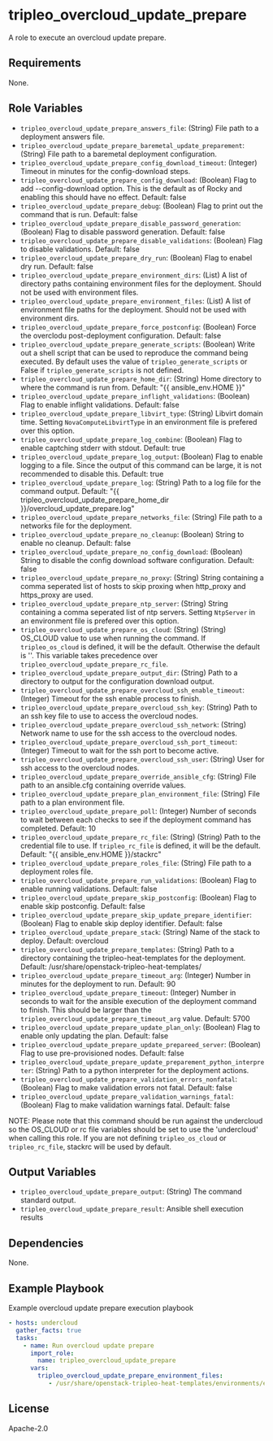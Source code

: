 tripleo_overcloud_update_prepare
================================

A role to execute an overcloud update prepare.

Requirements
------------

None.

Role Variables
--------------

* `tripleo_overcloud_update_prepare_answers_file`: (String) File path to a deployment answers file.
* `tripleo_overcloud_update_prepare_baremetal_update_preparement`: (String) File path to a baremetal deployment configuration.
* `tripleo_overcloud_update_prepare_config_download_timeout`: (Integer) Timeout in minutes for the config-download steps.
* `tripleo_overcloud_update_prepare_config_download`: (Boolean) Flag to add --config-download option. This is the default as of Rocky and enabling this should have no effect. Default: false
* `tripleo_overcloud_update_prepare_debug`: (Boolean) Flag to print out the command that is run. Default: false
* `tripleo_overcloud_update_prepare_disable_password_generation`: (Boolean) Flag to disable password generation. Default: false
* `tripleo_overcloud_update_prepare_disable_validations`: (Boolean) Flag to disable validations. Default: false
* `tripleo_overcloud_update_prepare_dry_run`: (Boolean) Flag to enabel dry run. Default: false
* `tripleo_overcloud_update_prepare_environment_dirs`: (List) A list of directory paths containing environment files for the deployment. Should not be used with environment files.
* `tripleo_overcloud_update_prepare_environment_files`: (List) A list of environment file paths for the deployment.  Should not be used with environment dirs.
* `tripleo_overcloud_update_prepare_force_postconfig`: (Boolean) Force the overclodu post-deployment configuration. Default: false
* `tripleo_overcloud_update_prepare_generate_scripts`: (Boolean) Write out a shell script that can be used to reproduce the command being executed. By default uses the value of `tripleo_generate_scripts` or False if `tripleo_generate_scripts` is not defined.
* `tripleo_overcloud_update_prepare_home_dir`: (String) Home directory to where the command is run from. Default: "{{ ansible_env.HOME }}"
* `tripleo_overcloud_update_prepare_inflight_validations`: (Boolean) Flag to enable inflight validations. Default: false
* `tripleo_overcloud_update_prepare_libvirt_type`: (String) Libvirt domain time. Setting `NovaComputeLibvirtType` in an environment file is prefered over this option.
* `tripleo_overcloud_update_prepare_log_combine`: (Boolean) Flag to enable captching stderr with stdout. Default: true
* `tripleo_overcloud_update_prepare_log_output`: (Boolean) Flag to enable logging to a file. Since the output of this command can be large, it is not recommended to disable this. Default: true
* `tripleo_overcloud_update_prepare_log`: (String) Path to a log file for the command output. Default: "{{ tripleo_overcloud_update_prepare_home_dir }}/overcloud_update_prepare.log"
* `tripleo_overcloud_update_prepare_networks_file`: (String) File path to a networks file for the deployment.
* `tripleo_overcloud_update_prepare_no_cleanup`: (Boolean) String to enable no cleanup. Default: false
* `tripleo_overcloud_update_prepare_no_config_download`: (Boolean) String to disable the config download software configuration. Default: false
* `tripleo_overcloud_update_prepare_no_proxy`: (String) String containing a comma seperated list of hosts to skip proxing when http_proxy and https_proxy are used.
* `tripleo_overcloud_update_prepare_ntp_server`: (String) String containing a comma seperated list of ntp servers. Setting `NtpServer` in an environment file is prefered over this option.
* `tripleo_overcloud_update_prepare_os_cloud`: (String) (String) OS_CLOUD value to use when running the command. If `tripleo_os_cloud` is defined, it will be the default. Otherwise the default is ''. This variable takes precedence over `tripleo_overcloud_update_prepare_rc_file`.
* `tripleo_overcloud_update_prepare_output_dir`: (String) Path to a directory to output for the configuration download output.
* `tripleo_overcloud_update_prepare_overcloud_ssh_enable_timeout`: (Integer) Timeout for the ssh enable process to finish.
* `tripleo_overcloud_update_prepare_overcloud_ssh_key`: (String) Path to an ssh key file to use to access the overcloud nodes.
* `tripleo_overcloud_update_prepare_overcloud_ssh_network`: (String) Network name to use for the ssh access to the overcloud nodes.
* `tripleo_overcloud_update_prepare_overcloud_ssh_port_timeout`: (Integer) Timeout to wait for the ssh port to become active.
* `tripleo_overcloud_update_prepare_overcloud_ssh_user`: (String) User for ssh access to the overcloud nodes.
* `tripleo_overcloud_update_prepare_override_ansible_cfg`: (String) File path to an ansible.cfg containing override values.
* `tripleo_overcloud_update_prepare_plan_environment_file`: (String) File path to a plan environment file.
* `tripleo_overcloud_update_prepare_poll`: (Integer) Number of seconds to wait between each checks to see if the deployment command has completed. Default: 10
* `tripleo_overcloud_update_prepare_rc_file`: (String) (String) Path to the credential file to use. If `tripleo_rc_file` is defined, it will be the default. Default: "{{ ansible_env.HOME }}/stackrc"
* `tripleo_overcloud_update_prepare_roles_file`: (String) File path to a deployment roles file.
* `tripleo_overcloud_update_prepare_run_validations`: (Boolean) Flag to enable running validations. Default: false
* `tripleo_overcloud_update_prepare_skip_postconfig`: (Boolean) Flag to enable skip postconfig. Default: false
* `tripleo_overcloud_update_prepare_skip_update_prepare_identifier`: (Boolean) Flag to enable skip deploy identifier. Default: false
* `tripleo_overcloud_update_prepare_stack`: (String) Name of the stack to deploy. Default: overcloud
* `tripleo_overcloud_update_prepare_templates`: (String) Path to a directory containing the tripleo-heat-templates for the deployment. Default: /usr/share/openstack-tripleo-heat-templates/
* `tripleo_overcloud_update_prepare_timeout_arg`: (Integer) Number in minutes for the deployment to run. Default: 90
* `tripleo_overcloud_update_prepare_timeout`: (Integer) Number in seconds to wait for the ansible execution of the deployment command to finish. This should be larger than the `tripleo_overcloud_update_prepare_timeout_arg` value. Default: 5700
* `tripleo_overcloud_update_prepare_update_plan_only`: (Boolean) Flag to enable only updating the plan. Default: false
* `tripleo_overcloud_update_prepare_update_prepareed_server`: (Boolean) Flag to use pre-provisioned nodes. Default: false
* `tripleo_overcloud_update_prepare_update_preparement_python_interpreter`: (String) Path to a python interpreter for the deployment actions.
* `tripleo_overcloud_update_prepare_validation_errors_nonfatal`: (Boolean) Flag to make validation errors not fatal. Default: false
* `tripleo_overcloud_update_prepare_validation_warnings_fatal`: (Boolean) Flag to make validation warnings fatal. Default: false

NOTE: Please note that this command should be run against the undercloud so the
OS_CLOUD or rc file variables should be set to use the 'undercloud' when
calling this role. If you are not defining `tripleo_os_cloud` or `tripleo_rc_file`,
stackrc will be used by default.

Output Variables
----------------

* `tripleo_overcloud_update_prepare_output`: (String) The command standard output.
* `tripleo_overcloud_update_prepare_result`: Ansible shell execution results

Dependencies
------------

None.

Example Playbook
----------------

Example overcloud update prepare execution playbook

```yaml
- hosts: undercloud
  gather_facts: true
  tasks:
    - name: Run overcloud update prepare
      import_role:
        name: tripleo_overcloud_update_prepare
      vars:
        tripleo_overcloud_update_prepare_environment_files:
           - /usr/share/openstack-tripleo-heat-templates/environments/enable-swap.yaml
```

License
-------

Apache-2.0
